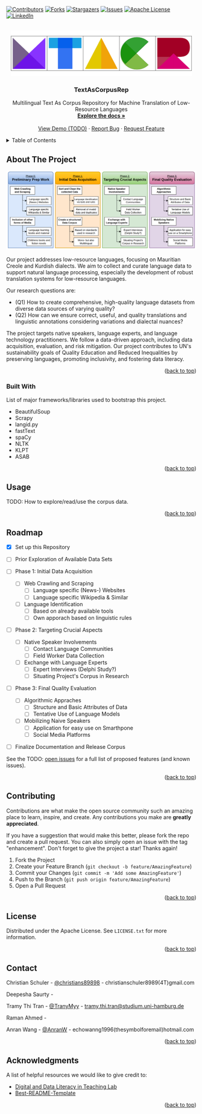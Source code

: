 <a name="readme-top"></a>

<!-- PROJECT SHIELDS -->
<!--
*** We are using markdown "reference style" links for readability.
*** Reference links are enclosed in brackets [ ] instead of parentheses ( ).
*** See the bottom of this document for the declaration of the reference variables
*** for contributors-url, forks-url, etc. This is an optional, concise syntax you may use.
*** https://www.markdownguide.org/basic-syntax/#reference-style-links
-->
[![Contributors][contributors-shield]][contributors-url]
[![Forks][forks-shield]][forks-url]
[![Stargazers][stars-shield]][stars-url]
[![Issues][issues-shield]][issues-url]
[![Apache License][license-shield]][license-url]
[![LinkedIn][linkedin-shield]][linkedin-url]



<!-- PROJECT LOGO -->
<br />
<div align="center">
  <a href="https://github.com/christianschuler8989/TextAsCorpusRep">
    <img src="images/logo.png" alt="Logo" width="480" height="120">
  </a>

  <h3 align="center">TextAsCorpusRep</h3>

  <p align="center">
    Multilingual Text As Corpus Repository for Machine Translation of Low-Resource Languages
    <br />
    <a href="https://github.com/christianschuler8989/TextAsCorpusRep/tree/main/docs"><strong>Explore the docs »</strong></a>
    <br />
    <br />
    <a href="https://github.com/christianschuler8989/TextAsCorpusRep">View Demo (TODO)</a>
    ·
    <a href="https://github.com/christianschuler8989/TextAsCorpusRep/issues">Report Bug</a>
    ·
    <a href="https://github.com/christianschuler8989/TextAsCorpusRep/issues">Request Feature</a>
  </p>
</div>




<!-- TABLE OF CONTENTS -->
<details>
  <summary>Table of Contents</summary>
  <ol>
    <li>
      <a href="#about-the-project">About The Project</a>
      <ul>
        <li><a href="#built-with">Built With</a></li>
      </ul>
    </li>
    <li><a href="#usage">Usage</a></li>
    <li><a href="#roadmap">Roadmap</a></li>
    <li><a href="#contributing">Contributing</a></li>
    <li><a href="#license">License</a></li>
    <li><a href="#contact">Contact</a></li>
    <li><a href="#acknowledgments">Acknowledgments</a></li>
  </ol>
</details>



<!-- ABOUT THE PROJECT -->
## About The Project

[![Project Name Screen Shot][project-screenshot]](https://example.com)

Our project addresses low-resource languages, focusing on Mauritian Creole and Kurdish dialects. We aim to collect and curate language data to support natural language processing, especially the development of robust translation systems for low-resource languages. 

Our research questions are: 
* (Q1) How to create comprehensive, high-quality language datasets from diverse data sources
of varying quality? 
* (Q2) How can we ensure correct, useful, and quality translations and linguistic
annotations considering variations and dialectal nuances? 

The project targets native speakers, language experts, and language technology practitioners. We follow a data-driven approach, including data acquisition, evaluation, and risk mitigation. Our project contributes to UN's sustainability goals of Quality Education and Reduced Inequalities by preserving languages, promoting inclusivity, and fostering data literacy.

<p align="right">(<a href="#readme-top">back to top</a>)</p>



### Built With

List of major frameworks/libraries used to bootstrap this project.

* BeautifulSoup
* Scrapy
* langid.py
* fastText
* spaCy
* NLTK
* KLPT
* ASAB

<p align="right">(<a href="#readme-top">back to top</a>)</p>



<!-- USAGE -->
## Usage

TODO: How to explore/read/use the corpus data.

<p align="right">(<a href="#readme-top">back to top</a>)</p>



<!-- ROADMAP -->
## Roadmap

- [x] Set up this Repository
- [ ] Prior Exploration of Available Data Sets
- [ ] Phase 1: Initial Data Acquisition
    - [ ] Web Crawling and Scraping
        - [ ] Language specific (News-) Websites
        - [ ] Language specific Wikipedia & Similar
    - [ ] Language Identification
        - [ ] Based on already available tools
        - [ ] Own apporach based on linguistic rules
- [ ] Phase 2: Targeting Crucial Aspects
    - [ ] Native Speaker Involvements
        - [ ] Contact Language Communities
        - [ ] Field Worker Data Collection
    - [ ] Exchange with Language Experts
        - [ ] Expert Interviews (Delphi Study?)
        - [ ] Situating Project's Corpus in Research
- [ ] Phase 3: Final Quality Evaluation
    - [ ] Algorithmic Appraches
        - [ ] Structure and Basic Attributes of Data
        - [ ] Tentative Use of Language Models
    - [ ] Mobilizing Naive Speakers
        - [ ] Application for easy use on Smarthpone
        - [ ] Social Media Platforms
- [ ] Finalize Documentation and Release Corpus


See the TODO: [open issues](https://github.com/christianschuler8989/TextAsCorpusRep/issues) for a full list of proposed features (and known issues).

<p align="right">(<a href="#readme-top">back to top</a>)</p>



<!-- CONTRIBUTING -->
## Contributing

Contributions are what make the open source community such an amazing place to learn, inspire, and create. Any contributions you make are **greatly appreciated**.

If you have a suggestion that would make this better, please fork the repo and create a pull request. You can also simply open an issue with the tag "enhancement".
Don't forget to give the project a star! Thanks again!

1. Fork the Project
2. Create your Feature Branch (`git checkout -b feature/AmazingFeature`)
3. Commit your Changes (`git commit -m 'Add some AmazingFeature'`)
4. Push to the Branch (`git push origin feature/AmazingFeature`)
5. Open a Pull Request

<p align="right">(<a href="#readme-top">back to top</a>)</p>



<!-- LICENSE -->
## License

Distributed under the Apache License. See `LICENSE.txt` for more information.

<p align="right">(<a href="#readme-top">back to top</a>)</p>



<!-- CONTACT -->
## Contact

Christian Schuler - [@christians89898](https://twitter.com/christians89898) - christianschuler8989(4T)gmail.com

Deepesha Saurty - 

Tramy Thi Tran - [@TranyMyy](https://github.com/AnranW) - tramy.thi.tran@studium.uni-hamburg.de

Raman Ahmed - 

Anran Wang - [@AnranW](https://github.com/AnranW) - echowanng1996(thesymbolforemail)hotmail.com

<p align="right">(<a href="#readme-top">back to top</a>)</p>



<!-- ACKNOWLEDGMENTS -->
## Acknowledgments

A list of helpful resources we would like to give credit to:

* [Digital and Data Literacy in Teaching Lab](https://www.isa.uni-hamburg.de/ddlitlab.html)
* [Best-README-Template](https://github.com/othneildrew/Best-README-Template) 

<p align="right">(<a href="#readme-top">back to top</a>)</p>



<!-- MARKDOWN LINKS & IMAGES -->
<!-- https://www.markdownguide.org/basic-syntax/#reference-style-links -->
[contributors-shield]: https://img.shields.io/github/contributors/christianschuler8989/TextAsCorpusRep.svg?style=for-the-badge
[contributors-url]: https://github.com/christianschuler8989/TextAsCorpusRep/graphs/contributors
[forks-shield]: https://img.shields.io/github/forks/christianschuler8989/TextAsCorpusRep.svg?style=for-the-badge
[forks-url]: https://github.com/christianschuler8989/TextAsCorpusRep/network/members
[stars-shield]: https://img.shields.io/github/stars/christianschuler8989/TextAsCorpusRep.svg?style=for-the-badge
[stars-url]: https://github.com/christianschuler8989/TextAsCorpusRep/stargazers
[issues-shield]: https://img.shields.io/github/issues/christianschuler8989/TextAsCorpusRep.svg?style=for-the-badge
[issues-url]: https://github.com/christianschuler8989/TextAsCorpusRep/issues
[license-shield]: https://img.shields.io/github/license/christianschuler8989/TextAsCorpusRep.svg?style=for-the-badge
[license-url]: https://github.com/christianschuler8989/TextAsCorpusRep/blob/main/LICENSE
[linkedin-shield]: https://img.shields.io/badge/-LinkedIn-black.svg?style=for-the-badge&logo=linkedin&colorB=555
[linkedin-url]: https://www.linkedin.com/in/christian-schuler-59090a177/
[project-screenshot]: images/screenshot2.png



